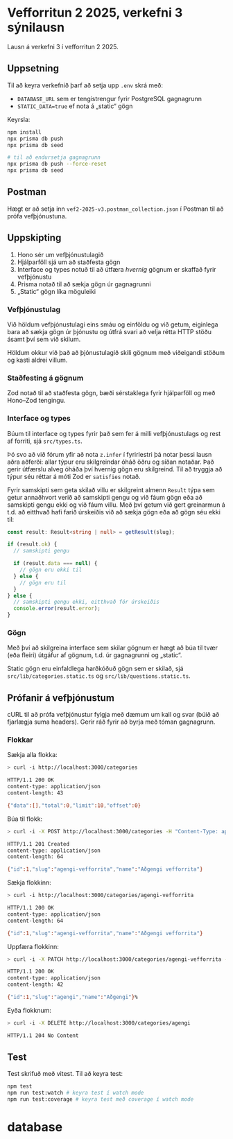 # Vefforritun 2 2025, verkefni 3 sýnilausn

Lausn á verkefni 3 í vefforritun 2 2025.

## Uppsetning

Til að keyra verkefnið þarf að setja upp `.env` skrá með:

- `DATABASE_URL` sem er tengistrengur fyrir PostgreSQL gagnagrunn
- `STATIC_DATA=true` ef nota á „static“ gögn

Keyrsla:

```bash
npm install
npx prisma db push
npx prisma db seed

# til að endursetja gagnagrunn
npx prisma db push --force-reset
npx prisma db seed
```

## Postman

Hægt er að setja inn `vef2-2025-v3.postman_collection.json` í Postman til að prófa vefþjónustuna.

## Uppskipting

1. Hono sér um vefþjónustulagið
2. Hjálparföll sjá um að staðfesta gögn
3. Interface og types notuð til að útfæra _hvernig_ gögnum er skaffað fyrir vefþjónustu
4. Prisma notað til að sækja gögn úr gagnagrunni
5. „Static“ gögn líka möguleiki

### Vefþjónustulag

Við höldum vefþjónustulagi eins smáu og einföldu og við getum, eiginlega bara að sækja gögn úr þjónustu og útfrá svari að velja rétta HTTP stöðu ásamt því sem við skilum.

Höldum okkur við það að þjónustulagið skili gögnum með viðeigandi stöðum og kasti aldrei villum.

### Staðfesting á gögnum

Zod notað til að staðfesta gögn, bæði sérstaklega fyrir hjálparföll og með Hono–Zod tengingu.

### Interface og types

Búum til interface og types fyrir það sem fer á milli vefþjónustulags og rest af forriti, sjá `src/types.ts`.

Þó svo að við fórum yfir að nota `z.infer` í fyrirlestri þá notar þessi lausn aðra aðferði: allar týpur eru skilgreindar óháð öðru og síðan notaðar. Það gerir útfærslu alveg óháða því hvernig gögn eru skilgreind. Til að tryggja að týpur séu réttar á móti Zod er `satisfies` notað.

Fyrir samskipti sem geta skilað villu er skilgreint almenn `Result` týpa sem getur annaðhvort verið að samskipti gengu og við fáum gögn eða að samskipti gengu ekki og við fáum villu. Með því getum við gert greinarmun á t.d. að eitthvað hafi farið úrskeiðis við að sækja gögn eða að gögn séu ekki til:

```ts
const result: Result<string | null> = getResult(slug);

if (result.ok) {
  // samskipti gengu

  if (result.data === null) {
    // gögn eru ekki til
  } else {
    // gögn eru til
  }
} else {
  // samskipti gengu ekki, eitthvað fór úrskeiðis
  console.error(result.error);
}
```

### Gögn

Með því að skilgreina interface sem skilar gögnum er hægt að búa til tvær (eða fleiri) útgáfur af gögnum, t.d. úr gagnagrunni og „static“.

Static gögn eru einfaldlega harðkóðuð gögn sem er skilað, sjá `src/lib/categories.static.ts` og `src/lib/questions.static.ts`.

## Prófanir á vefþjónustum

cURL til að prófa vefþjónustur fylgja með dæmum um kall og svar (búið að fjarlægja suma headers). Gerir ráð fyrir að byrja með tóman gagnagrunn.

### Flokkar

Sækja alla flokka:

```bash
> curl -i http://localhost:3000/categories

HTTP/1.1 200 OK
content-type: application/json
content-length: 43

{"data":[],"total":0,"limit":10,"offset":0}
```

Búa til flokk:

```bash
> curl -i -X POST http://localhost:3000/categories -H "Content-Type: application/json" -d '{"name": "Aðgengi vefforrita"}'

HTTP/1.1 201 Created
content-type: application/json
content-length: 64

{"id":1,"slug":"agengi-vefforrita","name":"Aðgengi vefforrita"}
```

Sækja flokkinn:

```bash
> curl -i http://localhost:3000/categories/agengi-vefforrita

HTTP/1.1 200 OK
content-type: application/json
content-length: 64

{"id":1,"slug":"agengi-vefforrita","name":"Aðgengi vefforrita"}
```

Uppfæra flokkinn:

```bash
> curl -i -X PATCH http://localhost:3000/categories/agengi-vefforrita -H "Content-Type: application/json" -d '{"name": "Aðgengi"}'

HTTP/1.1 200 OK
content-type: application/json
content-length: 42

{"id":1,"slug":"agengi","name":"Aðgengi"}%
```

Eyða flokknum:

```bash
> curl -i -X DELETE http://localhost:3000/categories/agengi

HTTP/1.1 204 No Content
```

## Test

Test skrifuð með vitest. Til að keyra test:

```bash
npm test
npm run test:watch # keyra test í watch mode
npm run test:coverage # keyra test með coverage í watch mode
```
# database
